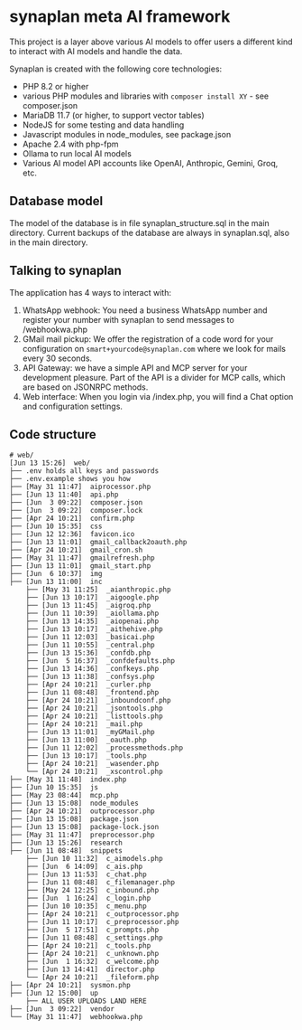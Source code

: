 # synaplan meta AI framework

This project is a layer above various AI models to offer users a different kind to
interact with AI models and handle the data.

Synaplan is created with the following core technologies:

* PHP 8.2 or higher
* various PHP modules and libraries with `composer install XY` - see composer.json
* MariaDB 11.7 (or higher, to support vector tables)
* NodeJS for some testing and data handling
* Javascript modules in node_modules, see package.json
* Apache 2.4 with php-fpm
* Ollama to run local AI models
* Various AI model API accounts like OpenAI, Anthropic, Gemini, Groq, etc.

## Database model
The model of the database is in file synaplan_structure.sql in the main directory.
Current backups of the database are always in synaplan.sql, also in the main directory.

## Talking to synaplan

The application has 4 ways to interact with:

1. WhatsApp webhook: You need a business WhatsApp number and register your number with synaplan to send messages to /webhookwa.php
2. GMail mail pickup: We offer the registration of a code word for your configuration on `smart+yourcode@synaplan.com` where we look for mails every 30 seconds.
3. API Gateway: we have a simple API and MCP server for your development pleasure. Part of the API is a divider for MCP calls, which are based on JSONRPC methods.
4. Web interface: When you login via /index.php, you will find a Chat option and configuration settings.

## Code structure

```
# web/
[Jun 13 15:26]  web/
├── .env holds all keys and passwords
├── .env.example shows you how
├── [May 31 11:47]  aiprocessor.php
├── [Jun 13 11:40]  api.php
├── [Jun  3 09:22]  composer.json
├── [Jun  3 09:22]  composer.lock
├── [Apr 24 10:21]  confirm.php
├── [Jun 10 15:35]  css
├── [Jun 12 12:36]  favicon.ico
├── [Jun 13 11:01]  gmail_callback2oauth.php
├── [Apr 24 10:21]  gmail_cron.sh
├── [May 31 11:47]  gmailrefresh.php
├── [Jun 13 11:01]  gmail_start.php
├── [Jun  6 10:37]  img
├── [Jun 13 11:00]  inc
    ├── [May 31 11:25]  _aianthropic.php
    ├── [Jun 13 10:17]  _aigoogle.php
    ├── [Jun 13 11:45]  _aigroq.php
    ├── [Jun 11 10:39]  _aiollama.php
    ├── [Jun 13 14:35]  _aiopenai.php
    ├── [Jun 13 10:17]  _aithehive.php
    ├── [Jun 11 12:03]  _basicai.php
    ├── [Jun 11 10:55]  _central.php
    ├── [Jun 13 15:36]  _confdb.php
    ├── [Jun  5 16:37]  _confdefaults.php
    ├── [Jun 13 14:36]  _confkeys.php
    ├── [Jun 13 11:38]  _confsys.php
    ├── [Apr 24 10:21]  _curler.php
    ├── [Jun 11 08:48]  _frontend.php
    ├── [Apr 24 10:21]  _inboundconf.php
    ├── [Apr 24 10:21]  _jsontools.php
    ├── [Apr 24 10:21]  _listtools.php
    ├── [Apr 24 10:21]  _mail.php
    ├── [Jun 13 11:01]  _myGMail.php
    ├── [Jun 13 11:00]  _oauth.php
    ├── [Jun 11 12:02]  _processmethods.php
    ├── [Jun 13 10:17]  _tools.php
    ├── [Apr 24 10:21]  _wasender.php
    └── [Apr 24 10:21]  _xscontrol.php
├── [May 31 11:48]  index.php
├── [Jun 10 15:35]  js
├── [May 23 08:44]  mcp.php
├── [Jun 13 15:08]  node_modules
├── [Apr 24 10:21]  outprocessor.php
├── [Jun 13 15:08]  package.json
├── [Jun 13 15:08]  package-lock.json
├── [May 31 11:47]  preprocessor.php
├── [Jun 13 15:26]  research
├── [Jun 11 08:48]  snippets
    ├── [Jun 10 11:32]  c_aimodels.php
    ├── [Jun  6 14:09]  c_ais.php
    ├── [Jun 13 11:53]  c_chat.php
    ├── [Jun 11 08:48]  c_filemanager.php
    ├── [May 24 12:25]  c_inbound.php
    ├── [Jun  1 16:24]  c_login.php
    ├── [Jun 10 10:35]  c_menu.php
    ├── [Apr 24 10:21]  c_outprocessor.php
    ├── [Jun 11 10:17]  c_preprocessor.php
    ├── [Jun  5 17:51]  c_prompts.php
    ├── [Jun 11 08:48]  c_settings.php
    ├── [Apr 24 10:21]  c_tools.php
    ├── [Apr 24 10:21]  c_unknown.php
    ├── [Jun  1 16:32]  c_welcome.php
    ├── [Jun 13 14:41]  director.php
    └── [Apr 24 10:21]  _fileform.php
├── [Apr 24 10:21]  sysmon.php
├── [Jun 12 15:00]  up
    ├── ALL USER UPLOADS LAND HERE
├── [Jun  3 09:22]  vendor
└── [May 31 11:47]  webhookwa.php
```


